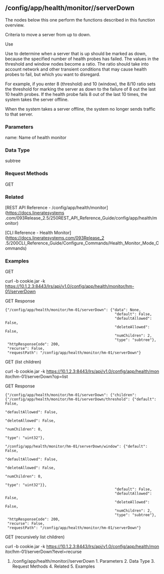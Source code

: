 ## /config/app/health/monitor/<name>/serverDown

The nodes below this one perform the functions described in this function
overview.

Criteria to move a server from up to down.

Use

Use to determine when a server that is up should be marked as down, because
the specified number of health probes has failed. The values in the threshold
and window nodes become a ratio. The ratio should take into account network
and other transient conditions that may cause health probes to fail, but which
you want to disregard.

For example, if you enter 8 (threshold) and 10 (window), the 8/10 ratio sets
the threshold for marking the server as down to the failure of 8 out the last
10 health probes. If the health probe fails 8 out of the last 10 times, the
system takes the server offline.

When the system takes a server offline, the system no longer sends traffic to
that server.

### Parameters

name: Name of health monitor

### Data Type

subtree

### Request Methods

GET

### Related

[REST API Reference - /config/app/health/monitor](https://docs.lineratesystems
.com/093Release_2.5/250REST_API_Reference_Guide/config/app/health/monitor)

[CLI Reference - Health Monitor](https://docs.lineratesystems.com/093Release_2
.5/200CLI_Reference_Guide/Configure_Commands/Health_Monitor_Mode_Commands)

### Examples

GET

curl -b cookie.jar -k
https://10.1.2.3:8443/lrs/api/v1.0/config/app/health/monitor/hm-01/serverDown

GET Response

    
    {"/config/app/health/monitor/hm-01/serverDown": {"data": None,
                                                      "default": False,
                                                      "defaultAllowed": False,
                                                      "deleteAllowed": False,
                                                      "numChildren": 2,
                                                      "type": "subtree"},
     "httpResponseCode": 200,
     "recurse": False,
     "requestPath": "/config/app/health/monitor/hm-01/serverDown"}
    

GET (list children)

curl -b cookie.jar -k https://10.1.2.3:8443/lrs/api/v1.0/config/app/health/mon
itor/hm-01/serverDown?op=list

GET Response

    
    {"/config/app/health/monitor/hm-01/serverDown": {"children": {"/config/app/health/monitor/hm-01/serverDown/threshold": {"default": False,
                                                                                                                               "defaultAllowed": False,
                                                                                                                               "deleteAllowed": False,
                                                                                                                               "numChildren": 0,
                                                                                                                               "type": "uint32"},
                                                                    "/config/app/health/monitor/hm-01/serverDown/window": {"default": False,
                                                                                                                            "defaultAllowed": False,
                                                                                                                            "deleteAllowed": False,
                                                                                                                            "numChildren": 0,
                                                                                                                            "type": "uint32"}},
                                                      "default": False,
                                                      "defaultAllowed": False,
                                                      "deleteAllowed": False,
                                                      "numChildren": 2,
                                                      "type": "subtree"},
     "httpResponseCode": 200,
     "recurse": False,
     "requestPath": "/config/app/health/monitor/hm-01/serverDown"}
    

GET (recursively list children)

curl -b cookie.jar -k https://10.1.2.3:8443/lrs/api/v1.0/config/app/health/mon
itor/hm-01/serverDown?level=recurse

  1. /config/app/health/monitor/<name>/serverDown
    1. Parameters
    2. Data Type
    3. Request Methods
    4. Related
    5. Examples

